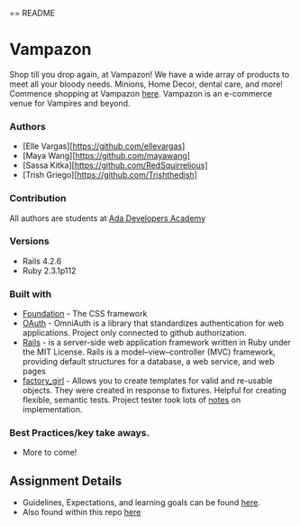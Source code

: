 == README
# Vampazon
Shop till you drop again, at Vampazon! We have a wide array of products to meet all your bloody needs. Minions, Home Decor, dental care, and more! Commence shopping at Vampazon [here](https://vampazon.herokuapp.com/). Vampazon is an e-commerce venue for Vampires and beyond.


### Authors
- [Elle Vargas][https://github.com/ellevargas]
- [Maya Wang][https://github.com/mayawang]
- [Sassa Kitka][https://github.com/RedSquirrelious]
- [Trish Griego][https://github.com/Trishthedish]

### Contribution
 All authors are students at [Ada Developers Academy](http://adadevelopersacademy.org/)

### Versions
- Rails 4.2.6
- Ruby 2.3.1p112

### Built with
* [Foundation](http://foundation.zurb.com/) - The CSS framework
* [OAuth](https://github.com/omniauth/omniauth) - OmniAuth is a library that standardizes  authentication for web applications. Project only connected to github authorization.
* [Rails](http://guides.rubyonrails.org/) - is a server-side web application framework written in Ruby under the MIT License. Rails is a model–view–controller (MVC) framework, providing default structures for a database, a web service, and web pages
* [factory_girl](https://github.com/thoughtbot/factory_girl/blob/master/GETTING_STARTED.md) - Allows you to create templates for valid and re-usable objects. They were created in response to fixtures. Helpful for creating flexible, semantic tests. Project tester took lots of [notes](notes_on_factory_girl_rails_use.md) on implementation.

### Best Practices/key take aways.
- More to come!


## Assignment Details

- Guidelines, Expectations, and learning goals can be found [here](https://github.com/Ada-C6/betsy).
- Also found within this repo [here](project_guidelines.md)
